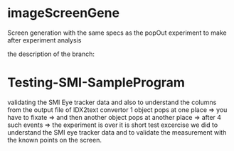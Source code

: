 # imageScreenGene
Screen generation with the same specs as the popOut experiment to make after experiment analysis

the description of the branch:
# Testing-SMI-SampleProgram
validating the SMI Eye tracker data and also to understand the columns from the output file of IDX2text convertor
1 object pops at one place => you have to fixate => and then another object pops at another place => after 4 such events => the experiment is over
it is short test  excercise we did to understand the SMI eye tracker data and to validate the measurement with the known points on the screen.
